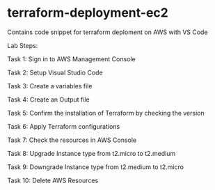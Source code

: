 # terraform-deployment-ec2
Contains code snippet for terraform deploment on AWS with VS Code

Lab Steps:

Task 1: Sign in to AWS Management Console

Task 2: Setup Visual Studio Code

Task 3: Create a variables file

Task 4: Create an Output file

Task 5: Confirm the installation of Terraform by checking the version

Task 6: Apply Terraform configurations

Task 7: Check the resources in AWS Console

Task 8: Upgrade Instance type from t2.micro to t2.medium

Task 9: Downgrade Instance type from t2.medium to t2.micro

Task 10: Delete AWS Resources







